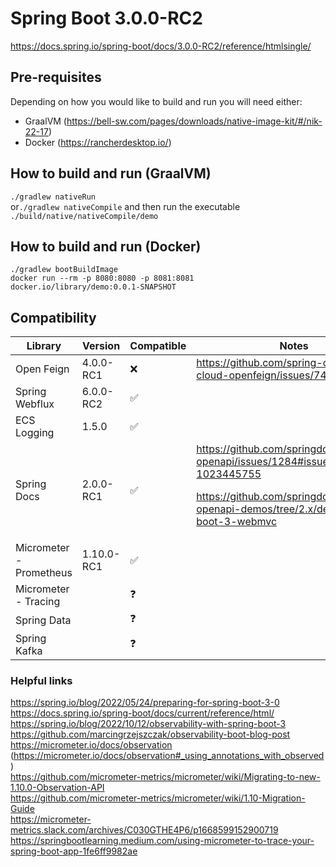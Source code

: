 # Spring Boot 3.0.0-RC2
https://docs.spring.io/spring-boot/docs/3.0.0-RC2/reference/htmlsingle/

## Pre-requisites
Depending on how you would like to build and run you will need either:
- GraalVM (https://bell-sw.com/pages/downloads/native-image-kit/#/nik-22-17)
- Docker (https://rancherdesktop.io/)

## How to build and run (GraalVM)
`./gradlew nativeRun`  
or`./gradlew nativeCompile` and then run the executable `./build/native/nativeCompile/demo`   

## How to build and run (Docker)
`./gradlew bootBuildImage`  
`docker run --rm -p 8080:8080 -p 8081:8081 docker.io/library/demo:0.0.1-SNAPSHOT `

## Compatibility

| Library   	            | Version   	| Compatible  	| Notes   	
|---	                    |---	        |---	        |---		
| Open Feign                |4.0.0-RC1  	| ❌  	        |https://github.com/spring-cloud/spring-cloud-openfeign/issues/742
| Spring Webflux   	        |6.0.0-RC2   	| ✅	        |
| ECS Logging               |1.5.0          | ✅            |
| Spring Docs               |2.0.0-RC1      | ✅            | https://github.com/springdoc/springdoc-openapi/issues/1284#issuecomment-1023445755 <p/> https://github.com/springdoc/springdoc-openapi-demos/tree/2.x/demo-spring-boot-3-webmvc
| Micrometer - Prometheus   |1.10.0-RC1     | ✅            |
| Micrometer - Tracing      |               | ❓            |
| Spring Data               |               | ❓            |
| Spring Kafka              |               | ❓            |

### Helpful links  
https://spring.io/blog/2022/05/24/preparing-for-spring-boot-3-0  
https://docs.spring.io/spring-boot/docs/current/reference/html/  
https://spring.io/blog/2022/10/12/observability-with-spring-boot-3  
https://github.com/marcingrzejszczak/observability-boot-blog-post  
https://micrometer.io/docs/observation (https://micrometer.io/docs/observation#_using_annotations_with_observed)  
https://github.com/micrometer-metrics/micrometer/wiki/Migrating-to-new-1.10.0-Observation-API  
https://github.com/micrometer-metrics/micrometer/wiki/1.10-Migration-Guide  
https://micrometer-metrics.slack.com/archives/C030GTHE4P6/p1668599152900719  
https://springbootlearning.medium.com/using-micrometer-to-trace-your-spring-boot-app-1fe6ff9982ae  


